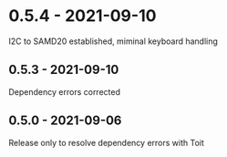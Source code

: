 # 0.5.4 - 2021-09-10
I2C to SAMD20 established, miminal keyboard handling

## 0.5.3 - 2021-09-10
Dependency errors corrected

## 0.5.0 - 2021-09-06
Release only to resolve dependency errors with Toit